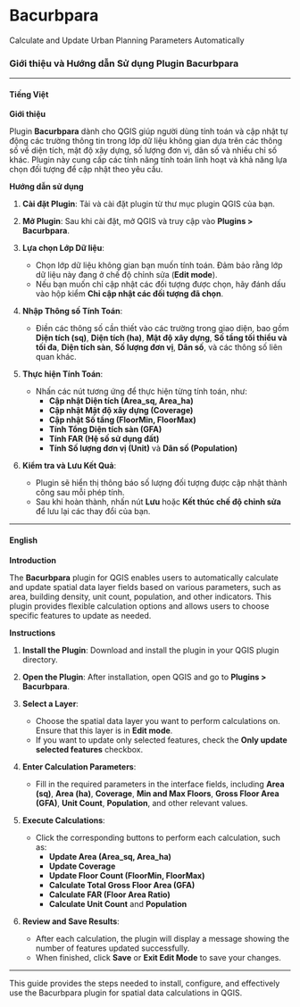 # Bacurbpara
Calculate and Update Urban Planning Parameters Automatically

### Giới thiệu và Hướng dẫn Sử dụng Plugin Bacurbpara

---

#### **Tiếng Việt**

**Giới thiệu**

Plugin **Bacurbpara** dành cho QGIS giúp người dùng tính toán và cập nhật tự động các trường thông tin trong lớp dữ liệu không gian dựa trên các thông số về diện tích, mật độ xây dựng, số lượng đơn vị, dân số và nhiều chỉ số khác. Plugin này cung cấp các tính năng tính toán linh hoạt và khả năng lựa chọn đối tượng để cập nhật theo yêu cầu.

**Hướng dẫn sử dụng**

1. **Cài đặt Plugin**: Tải và cài đặt plugin từ thư mục plugin QGIS của bạn.

2. **Mở Plugin**: Sau khi cài đặt, mở QGIS và truy cập vào **Plugins > Bacurbpara**.

3. **Lựa chọn Lớp Dữ liệu**:
   - Chọn lớp dữ liệu không gian bạn muốn tính toán. Đảm bảo rằng lớp dữ liệu này đang ở chế độ chỉnh sửa (**Edit mode**).
   - Nếu bạn muốn chỉ cập nhật các đối tượng được chọn, hãy đánh dấu vào hộp kiểm **Chỉ cập nhật các đối tượng đã chọn**.

4. **Nhập Thông số Tính Toán**:
   - Điền các thông số cần thiết vào các trường trong giao diện, bao gồm **Diện tích (sq)**, **Diện tích (ha)**, **Mật độ xây dựng**, **Số tầng tối thiểu và tối đa**, **Diện tích sàn**, **Số lượng đơn vị**, **Dân số**, và các thông số liên quan khác.

5. **Thực hiện Tính Toán**:
   - Nhấn các nút tương ứng để thực hiện từng tính toán, như:
     - **Cập nhật Diện tích (Area_sq, Area_ha)**
     - **Cập nhật Mật độ xây dựng (Coverage)**
     - **Cập nhật Số tầng (FloorMin, FloorMax)**
     - **Tính Tổng Diện tích sàn (GFA)**
     - **Tính FAR (Hệ số sử dụng đất)**
     - **Tính Số lượng đơn vị (Unit)** và **Dân số (Population)**

6. **Kiểm tra và Lưu Kết Quả**:
   - Plugin sẽ hiển thị thông báo số lượng đối tượng được cập nhật thành công sau mỗi phép tính.
   - Sau khi hoàn thành, nhấn nút **Lưu** hoặc **Kết thúc chế độ chỉnh sửa** để lưu lại các thay đổi của bạn.

---

#### **English**

**Introduction**

The **Bacurbpara** plugin for QGIS enables users to automatically calculate and update spatial data layer fields based on various parameters, such as area, building density, unit count, population, and other indicators. This plugin provides flexible calculation options and allows users to choose specific features to update as needed.

**Instructions**

1. **Install the Plugin**: Download and install the plugin in your QGIS plugin directory.

2. **Open the Plugin**: After installation, open QGIS and go to **Plugins > Bacurbpara**.

3. **Select a Layer**:
   - Choose the spatial data layer you want to perform calculations on. Ensure that this layer is in **Edit mode**.
   - If you want to update only selected features, check the **Only update selected features** checkbox.

4. **Enter Calculation Parameters**:
   - Fill in the required parameters in the interface fields, including **Area (sq)**, **Area (ha)**, **Coverage**, **Min and Max Floors**, **Gross Floor Area (GFA)**, **Unit Count**, **Population**, and other relevant values.

5. **Execute Calculations**:
   - Click the corresponding buttons to perform each calculation, such as:
     - **Update Area (Area_sq, Area_ha)**
     - **Update Coverage**
     - **Update Floor Count (FloorMin, FloorMax)**
     - **Calculate Total Gross Floor Area (GFA)**
     - **Calculate FAR (Floor Area Ratio)**
     - **Calculate Unit Count** and **Population**

6. **Review and Save Results**:
   - After each calculation, the plugin will display a message showing the number of features updated successfully.
   - When finished, click **Save** or **Exit Edit Mode** to save your changes.

--- 

This guide provides the steps needed to install, configure, and effectively use the Bacurbpara plugin for spatial data calculations in QGIS.

